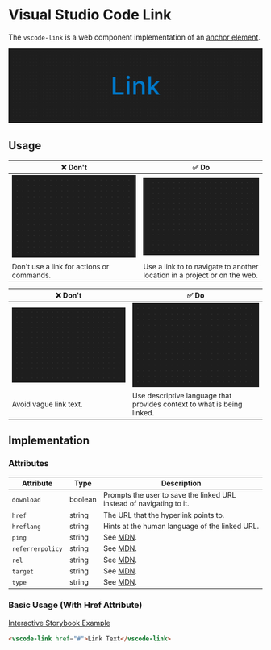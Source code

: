 # Visual Studio Code Link

The `vscode-link` is a web component implementation of an [anchor element](https://developer.mozilla.org/en-US/docs/Web/HTML/Element/a).

![Link hero](/docs/assets/images/link-hero.png)

## Usage

| ❌ Don't                                                      | ✅ Do                                                                     |
| ------------------------------------------------------------- | ------------------------------------------------------------------------- |
| ![Image placeholder](/docs/assets/images/img-placeholder.png) | ![Image placeholder](/docs/assets/images/img-placeholder.png)             |
| Don't use a link for actions or commands.                     | Use a link to to navigate to another location in a project or on the web. |

| ❌ Don't                                                      | ✅ Do                                                                   |
| ------------------------------------------------------------- | ----------------------------------------------------------------------- |
| ![Image placeholder](/docs/assets/images/img-placeholder.png) | ![Image placeholder](/docs/assets/images/img-placeholder.png)           |
| Avoid vague link text.                                        | Use descriptive language that provides context to what is being linked. |

## Implementation

### Attributes

| Attribute        | Type    | Description                                                                        |
| ---------------- | ------- | ---------------------------------------------------------------------------------- |
| `download`       | boolean | Prompts the user to save the linked URL instead of navigating to it.               |
| `href`           | string  | The URL that the hyperlink points to.                                              |
| `hreflang`       | string  | Hints at the human language of the linked URL.                                     |
| `ping`           | string  | See [MDN](https://developer.mozilla.org/en-US/docs/Web/HTML/Element/a#attributes). |
| `referrerpolicy` | string  | See [MDN](https://developer.mozilla.org/en-US/docs/Web/HTML/Element/a#attributes). |
| `rel`            | string  | See [MDN](https://developer.mozilla.org/en-US/docs/Web/HTML/Element/a#attributes). |
| `target`         | string  | See [MDN](https://developer.mozilla.org/en-US/docs/Web/HTML/Element/a#attributes). |
| `type`           | string  | See [MDN](https://developer.mozilla.org/en-US/docs/Web/HTML/Element/a#attributes). |

### Basic Usage (With Href Attribute)

[Interactive Storybook Example](https://microsoft.github.io/vscode-webview-ui-toolkit/?path=/story/library-link--default)

```html
<vscode-link href="#">Link Text</vscode-link>
```
